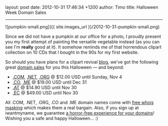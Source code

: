 layout: post
date: 2012-10-31 17:46:34 +1200
author: Timo
title: Halloween Week Domain Sales


----

![pumpkin-small.png]({{ site.images_url }}/2012-10-31-pumpkin-small.png)

Since we did not have a pumpkin at our office for a photo, I proudly present you my first attempt of painting the versatile vegetable instead (as you can see I'm **really** good at it). It somehow reminds me of that horrendous clipart collection on 10 CDs that I bought in the 90s for my first website.

So should you have plans for a clipart revival [blog](https://iwantmyname.com/services/blog-hosting/), we've got the following great [domain sales](https://iwantmyname.com/domains/domain-name-registration-list-of-extensions) for you this Halloween &mdash; and beyond:


*   [.COM](https://iwantmyname.com/domains/com-domain-name-registration-for-commercial), [.NET](https://iwantmyname.com/domains/net-domain-name-registration-for-network), [.ORG](https://iwantmyname.com/domains/org-domain-name-registration-for-organisation) @ $12.00 USD until Sunday, Nov 4
*   [.CO](https://iwantmyname.com/domains/co-colombian-domain-name-registration-for-colombia), [.ME](https://iwantmyname.com/domains/me-montenegrean-domain-name-registration-for-montenegro) @ $19.00 USD until Dec 31
*   [.AT](https://iwantmyname.com/domains/at-austrian-domain-name-registration-for-austria) @ $14.90 USD until Nov 30
*   [.EC](https://iwantmyname.com/domains/ec-ecuadorian-domain-name-registration-for-ecuador) @ $49.00 USD until Nov 30

All .COM, .NET, .ORG, .CO and .ME domain names come with [free whois masking](http://help.iwantmyname.com/customer/portal/articles/184425) which makes them a real bargain. Also, if you sign up at iwantmyname, we guarantee [a horror-free experience for your domains](https://iwantmyname.com/about)!
Wishing you a safe and happy Halloween... :)
